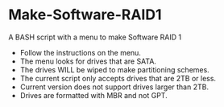 # Make-Software-RAID1
A BASH script with a menu to make Software RAID 1

- Follow the instructions on the menu.
- The menu looks for drives that are SATA.
- The drives WILL be wiped to make partitioning schemes.
- The current script only accepts drives that are 2TB or less.
- Current version does not support drives larger than 2TB.
- Drives are formatted with MBR and not GPT.
